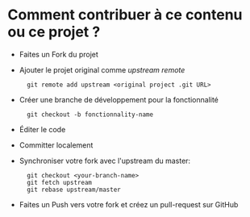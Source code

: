 # Comment contribuer à ce contenu ou ce projet ?

* Faites un Fork du projet
* Ajouter le projet original comme *upstream remote*
	
		git remote add upstream <original project .git URL>
	
* Créer une branche de développement pour la fonctionnalité

		git checkout -b fonctionnality-name

* Éditer le code
* Committer localement
* Synchroniser votre fork avec l'upstream du master:

		git checkout <your-branch-name>
		git fetch upstream
		git rebase upstream/master

* Faites un Push vers votre fork et créez un pull-request sur GitHub
